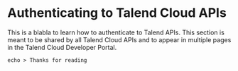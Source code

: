 # Authenticating to Talend Cloud APIs

This is a blabla to learn how to authenticate to Talend APIs. This section is meant to be shared by all Talend Cloud APIs and to appear in multiple pages in the Talend Cloud Developer Portal.

```
echo > Thanks for reading
```